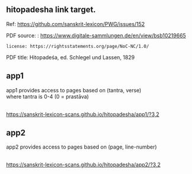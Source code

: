 
## hitopadesha  link target.

Ref: https://github.com/sanskrit-lexicon/PWG/issues/152

PDF source: : https://www.digitale-sammlungen.de/en/view/bsb10219665

    license: https://rightsstatements.org/page/NoC-NC/1.0/
      

PDF title: Hitopadeśa, ed. Schlegel und Lassen, 1829

## app1
  app1 provides access to pages based on (tantra, verse)
  <br/> where tantra is 0-4 (0 = prastāva)

<br/>https://sanskrit-lexicon-scans.github.io/hitopadesha/app1/?3,2


## app2
 app2 provides access to pages based on (page, line-number)

<br/>https://sanskrit-lexicon-scans.github.io/hitopadesha/app2/?3,2
